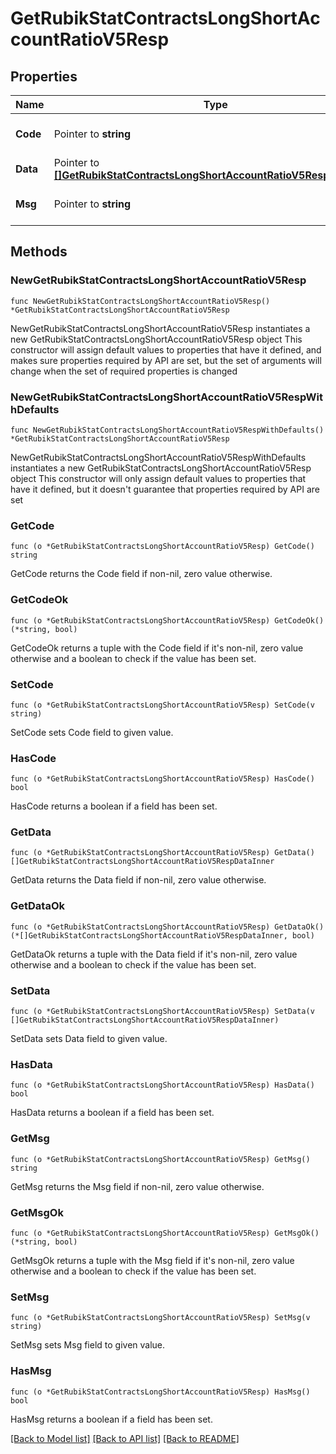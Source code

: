 # GetRubikStatContractsLongShortAccountRatioV5Resp

## Properties

Name | Type | Description | Notes
------------ | ------------- | ------------- | -------------
**Code** | Pointer to **string** |  | [optional] [default to ""]
**Data** | Pointer to [**[]GetRubikStatContractsLongShortAccountRatioV5RespDataInner**](GetRubikStatContractsLongShortAccountRatioV5RespDataInner.md) |  | [optional] 
**Msg** | Pointer to **string** |  | [optional] [default to ""]

## Methods

### NewGetRubikStatContractsLongShortAccountRatioV5Resp

`func NewGetRubikStatContractsLongShortAccountRatioV5Resp() *GetRubikStatContractsLongShortAccountRatioV5Resp`

NewGetRubikStatContractsLongShortAccountRatioV5Resp instantiates a new GetRubikStatContractsLongShortAccountRatioV5Resp object
This constructor will assign default values to properties that have it defined,
and makes sure properties required by API are set, but the set of arguments
will change when the set of required properties is changed

### NewGetRubikStatContractsLongShortAccountRatioV5RespWithDefaults

`func NewGetRubikStatContractsLongShortAccountRatioV5RespWithDefaults() *GetRubikStatContractsLongShortAccountRatioV5Resp`

NewGetRubikStatContractsLongShortAccountRatioV5RespWithDefaults instantiates a new GetRubikStatContractsLongShortAccountRatioV5Resp object
This constructor will only assign default values to properties that have it defined,
but it doesn't guarantee that properties required by API are set

### GetCode

`func (o *GetRubikStatContractsLongShortAccountRatioV5Resp) GetCode() string`

GetCode returns the Code field if non-nil, zero value otherwise.

### GetCodeOk

`func (o *GetRubikStatContractsLongShortAccountRatioV5Resp) GetCodeOk() (*string, bool)`

GetCodeOk returns a tuple with the Code field if it's non-nil, zero value otherwise
and a boolean to check if the value has been set.

### SetCode

`func (o *GetRubikStatContractsLongShortAccountRatioV5Resp) SetCode(v string)`

SetCode sets Code field to given value.

### HasCode

`func (o *GetRubikStatContractsLongShortAccountRatioV5Resp) HasCode() bool`

HasCode returns a boolean if a field has been set.

### GetData

`func (o *GetRubikStatContractsLongShortAccountRatioV5Resp) GetData() []GetRubikStatContractsLongShortAccountRatioV5RespDataInner`

GetData returns the Data field if non-nil, zero value otherwise.

### GetDataOk

`func (o *GetRubikStatContractsLongShortAccountRatioV5Resp) GetDataOk() (*[]GetRubikStatContractsLongShortAccountRatioV5RespDataInner, bool)`

GetDataOk returns a tuple with the Data field if it's non-nil, zero value otherwise
and a boolean to check if the value has been set.

### SetData

`func (o *GetRubikStatContractsLongShortAccountRatioV5Resp) SetData(v []GetRubikStatContractsLongShortAccountRatioV5RespDataInner)`

SetData sets Data field to given value.

### HasData

`func (o *GetRubikStatContractsLongShortAccountRatioV5Resp) HasData() bool`

HasData returns a boolean if a field has been set.

### GetMsg

`func (o *GetRubikStatContractsLongShortAccountRatioV5Resp) GetMsg() string`

GetMsg returns the Msg field if non-nil, zero value otherwise.

### GetMsgOk

`func (o *GetRubikStatContractsLongShortAccountRatioV5Resp) GetMsgOk() (*string, bool)`

GetMsgOk returns a tuple with the Msg field if it's non-nil, zero value otherwise
and a boolean to check if the value has been set.

### SetMsg

`func (o *GetRubikStatContractsLongShortAccountRatioV5Resp) SetMsg(v string)`

SetMsg sets Msg field to given value.

### HasMsg

`func (o *GetRubikStatContractsLongShortAccountRatioV5Resp) HasMsg() bool`

HasMsg returns a boolean if a field has been set.


[[Back to Model list]](../README.md#documentation-for-models) [[Back to API list]](../README.md#documentation-for-api-endpoints) [[Back to README]](../README.md)


